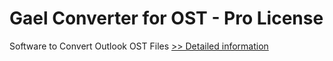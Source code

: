 # Gael Converter for OST - Pro License
Software to Convert Outlook OST Files
[>> Detailed information](https://secure.shareit.com/shareit/product.html?productid=300962543&affiliateid=200057808)